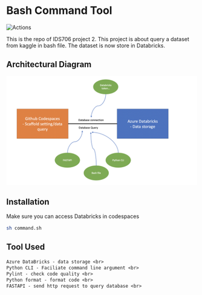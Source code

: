 # Bash Command Tool
![Actions](https://github.com/nogibjj/xt_codespaces/actions/workflows/main.yml/badge.svg)

This is the repo of IDS706 project 2. This project is about query a dataset from kaggle in bash file. The dataset is now store in Databricks.

## Architectural Diagram
<img src="project02.png" alt="Alt text" title="Optional title">

## Installation
Make sure you can access Databricks in codespaces
```bash
sh command.sh
```

## Tool Used
    Azure DataBricks - data storage <br>
    Python CLI - Faciliate command line argument <br>
    Pylint - check code quality <br>
    Python format - format code <br>
    FASTAPI - send http request to query database <br>

